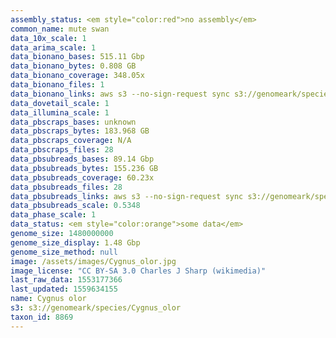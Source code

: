 ```yaml
---
assembly_status: <em style="color:red">no assembly</em>
common_name: mute swan
data_10x_scale: 1
data_arima_scale: 1
data_bionano_bases: 515.11 Gbp
data_bionano_bytes: 0.808 GB
data_bionano_coverage: 348.05x
data_bionano_files: 1
data_bionano_links: aws s3 --no-sign-request sync s3://genomeark/species/Cygnus_olor/bCygOlo1/genomic_data/bionano/ .<br>
data_dovetail_scale: 1
data_illumina_scale: 1
data_pbscraps_bases: unknown
data_pbscraps_bytes: 183.968 GB
data_pbscraps_coverage: N/A
data_pbscraps_files: 28
data_pbsubreads_bases: 89.14 Gbp
data_pbsubreads_bytes: 155.236 GB
data_pbsubreads_coverage: 60.23x
data_pbsubreads_files: 28
data_pbsubreads_links: aws s3 --no-sign-request sync s3://genomeark/species/Cygnus_olor/bCygOlo1/genomic_data/pacbio/ . --exclude "*scraps.bam*"<br>
data_pbsubreads_scale: 0.5348
data_phase_scale: 1
data_status: <em style="color:orange">some data</em>
genome_size: 1480000000
genome_size_display: 1.48 Gbp
genome_size_method: null
image: /assets/images/Cygnus_olor.jpg
image_license: "CC BY-SA 3.0 Charles J Sharp (wikimedia)"
last_raw_data: 1553177366
last_updated: 1559634155
name: Cygnus olor
s3: s3://genomeark/species/Cygnus_olor
taxon_id: 8869
---
```

